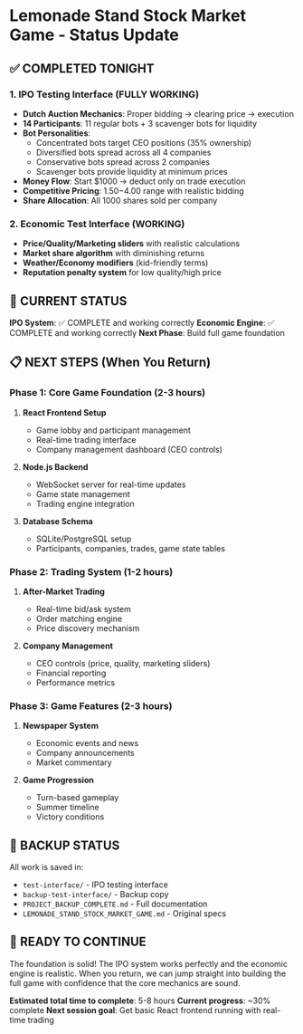 # Lemonade Stand Stock Market Game - Status Update

## ✅ COMPLETED TONIGHT

### 1. IPO Testing Interface (FULLY WORKING)
- **Dutch Auction Mechanics**: Proper bidding → clearing price → execution
- **14 Participants**: 11 regular bots + 3 scavenger bots for liquidity
- **Bot Personalities**: 
  - Concentrated bots target CEO positions (35% ownership)
  - Diversified bots spread across all 4 companies
  - Conservative bots spread across 2 companies
  - Scavenger bots provide liquidity at minimum prices
- **Money Flow**: Start $1000 → deduct only on trade execution
- **Competitive Pricing**: $1.50-$4.00 range with realistic bidding
- **Share Allocation**: All 1000 shares sold per company

### 2. Economic Test Interface (WORKING)
- **Price/Quality/Marketing sliders** with realistic calculations
- **Market share algorithm** with diminishing returns
- **Weather/Economy modifiers** (kid-friendly terms)
- **Reputation penalty system** for low quality/high price

## 🎯 CURRENT STATUS

**IPO System**: ✅ COMPLETE and working correctly
**Economic Engine**: ✅ COMPLETE and working correctly
**Next Phase**: Build full game foundation

## 📋 NEXT STEPS (When You Return)

### Phase 1: Core Game Foundation (2-3 hours)
1. **React Frontend Setup**
   - Game lobby and participant management
   - Real-time trading interface
   - Company management dashboard (CEO controls)

2. **Node.js Backend**
   - WebSocket server for real-time updates
   - Game state management
   - Trading engine integration

3. **Database Schema**
   - SQLite/PostgreSQL setup
   - Participants, companies, trades, game state tables

### Phase 2: Trading System (1-2 hours)
1. **After-Market Trading**
   - Real-time bid/ask system
   - Order matching engine
   - Price discovery mechanism

2. **Company Management**
   - CEO controls (price, quality, marketing sliders)
   - Financial reporting
   - Performance metrics

### Phase 3: Game Features (2-3 hours)
1. **Newspaper System**
   - Economic events and news
   - Company announcements
   - Market commentary

2. **Game Progression**
   - Turn-based gameplay
   - Summer timeline
   - Victory conditions

## 💾 BACKUP STATUS

All work is saved in:
- `test-interface/` - IPO testing interface
- `backup-test-interface/` - Backup copy
- `PROJECT_BACKUP_COMPLETE.md` - Full documentation
- `LEMONADE_STAND_STOCK_MARKET_GAME.md` - Original specs

## 🚀 READY TO CONTINUE

The foundation is solid! The IPO system works perfectly and the economic engine is realistic. When you return, we can jump straight into building the full game with confidence that the core mechanics are sound.

**Estimated total time to complete**: 5-8 hours
**Current progress**: ~30% complete
**Next session goal**: Get basic React frontend running with real-time trading






